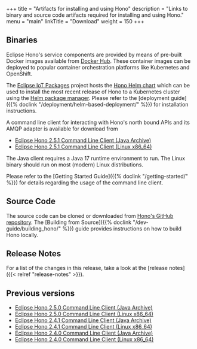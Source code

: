 +++
title = "Artifacts for installing and using Hono"
description = "Links to binary and source code artifacts required for installing and using Hono."
menu = "main"
linkTitle = "Download"
weight = 150
+++

## Binaries

Eclipse Hono's service components are provided by means of pre-built Docker images available from
[Docker Hub](https://hub.docker.com/u/eclipse/). These container images can be deployed to popular
container orchestration platforms like Kubernetes and OpenShift.

The [Eclipse IoT Packages](https://www.eclipse.org/packages/) project hosts the
[Hono Helm chart](https://github.com/eclipse/packages/tree/master/charts/hono)
which can be used to install the most recent release of Hono to a Kubernetes cluster
using the [Helm package manager](https://helm.sh).
Please refer to the [deployment guide]({{% doclink "/deployment/helm-based-deployment/" %}})
for installation instructions.

A command line client for interacting with Hono's north bound APIs and its AMQP adapter is available for download from

* [Eclipse Hono 2.5.1 Command Line Client (Java Archive)](https://www.eclipse.org/downloads/download.php?file=/hono/hono-cli-2.5.1-exec.jar)
* [Eclipse Hono 2.5.1 Command Line Client (Linux x86_64)](https://www.eclipse.org/downloads/download.php?file=/hono/hono-cli-2.5.1)

The Java client requires a Java 17 runtime environment to run. The Linux binary should run on most (modern) Linux distributions.

Please refer to the [Getting Started Guide]({{% doclink "/getting-started/" %}}) for details regarding the usage of the command
line client.

## Source Code

The source code can be cloned or downloaded from [Hono's GitHub repository](https://github.com/eclipse-hono/hono).
The [Building from Source]({{% doclink "/dev-guide/building_hono/" %}}) guide provides instructions on how to build Hono locally.

## Release Notes

For a list of the changes in this release, take a look at the [release notes]({{< relref "release-notes" >}}).

## Previous versions

* [Eclipse Hono 2.5.0 Command Line Client (Java Archive)](https://www.eclipse.org/downloads/download.php?file=/hono/hono-cli-2.5.0-exec.jar)
* [Eclipse Hono 2.5.0 Command Line Client (Linux x86_64)](https://www.eclipse.org/downloads/download.php?file=/hono/hono-cli-2.5.0)
* [Eclipse Hono 2.4.1 Command Line Client (Java Archive)](https://www.eclipse.org/downloads/download.php?file=/hono/hono-cli-2.4.1-exec.jar)
* [Eclipse Hono 2.4.1 Command Line Client (Linux x86_64)](https://www.eclipse.org/downloads/download.php?file=/hono/hono-cli-2.4.1)
* [Eclipse Hono 2.4.0 Command Line Client (Java Archive)](https://www.eclipse.org/downloads/download.php?file=/hono/hono-cli-2.4.0-exec.jar)
* [Eclipse Hono 2.4.0 Command Line Client (Linux x86_64)](https://www.eclipse.org/downloads/download.php?file=/hono/hono-cli-2.4.0)
